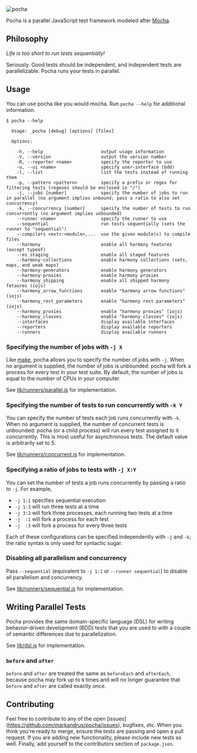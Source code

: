 ![pocha](https://rawgit.com/markandrus/pocha/master/img/logo.svg)

Pocha is a parallel JavaScript test framework modeled after
[Mocha](https://mochajs.org).

Philosophy
----------

_Life is too short to run tests sequentially!_

Seriously. Good tests should be independent, and independent tests are
parallelizable. Pocha runs your tests in parallel.

Usage
-----

You can use pocha like you would mocha. Run `pocha --help` for additional
information.

```
$ pocha --help

  Usage: _pocha [debug] [options] [files]

  Options:

    -h, --help                      output usage information
    -V, --version                   output the version number
    -R, --reporter <name>           specify the reporter to use
    -u, --ui <name>                 specify user-interface (bdd)
    -l, --list                      list the tests instead of running them
    -p, --pattern <pattern>         specify a prefix or regex for filtering tests (regexes should be enclosed in "/")
    -j, --jobs [number]             specify the number of jobs to run in parallel (no argument implies unbound; pass a ratio to also set concurrency)
    -k, --concurrency [number]      specify the number of tests to run concurrently (no argument implies unbounded)
    --runner <name>                 specify the runner to use
    --sequential                    run tests sequentially (sets the runner to "sequential")
    --compilers <ext>:<module>,...  use the given module(s) to compile files
    --harmony                       enable all harmony features (except typeof)
    --es_staging                    enable all staged features
    --harmony-collections           enable harmony collections (sets, maps, and weak maps)
    --harmony-generators            enable harmony generators
    --harmony-proxies               enable harmony proxies
    --harmony_shipping              enable all shipped harmony fetaures (iojs)
    --harmony_arrow_functions       enable "harmony arrow functions" (iojs)
    --harmony_rest_parameters       enable "harmony rest parameters" (iojs)
    --harmony_proxies               enable "harmony proxies" (iojs)
    --harmony_classes               enable "harmony classes" (iojs)
    --interfaces                    display available interfaces
    --reporters                     display available reporters
    --runners                       display available runners

```

### Specifying the number of jobs with `-j X`

Like [make](https://www.gnu.org/software/make/manual/html_node/Parallel.html),
pocha allows you to specify the number of jobs with `-j`. When no
argument is supplied, the number of jobs is unbounded: pocha will fork a
process for every test in your test suite. By default, the number of jobs is
equal to the number of CPUs in your computer.

See [lib/runners/parallel.js](lib/runners/parallel.js) for implementation.

### Specifying the number of tests to run concurrently with `-k Y`

You can specify the number of tests each job runs concurrently with `-k`. When
no argument is supplied, the number of concurrent tests is unbounded: pocha
(or a child process) will run every test assigned to it concurrently. This
is most useful for asynchronous tests. The default value is arbitrarily set to
5.

See [lib/runners/concurrent.js](lib/runners/concurrent.js) for implementation.

### Specifying a ratio of jobs to tests with `-j X:Y`

You can set the number of tests a job runs concurrently by passing a ratio to
`-j`. For example,

- `-j 1:1` specifies sequential execution
- `-j 1:3` will run three tests at a time
- `-j 3:2` will fork three processes, each running two tests at a time
- `-j  :1` will fork a process for each test
- `-j  :3` will fork a process for every three tests

Each of these configurations can be specified independently with `-j` and `-k`;
the ratio syntax is only used for syntactic sugar.

### Disabling all parallelism and concurrency

Pass `--sequential` (equivalent to `-j 1:1` or `--runner sequential`) to disable
all parallelism and concurrency.

See [lib/runners/sequential.js](lib/runners/sequential.js) for implementation.

Writing Parallel Tests
----------------------

Pocha provides the same domain-specific language (DSL) for writing
behavior-driven development (BDD) tests that you are used to with a couple of
semantic differences due to parallelization.

See [lib/dsl.js](lib/dsl.js) for implementation.

### `before` and `after`

`before` and `after` are treated the same as `beforeEach` and `afterEach`,
because pocha may fork up to `N` times and will no longer guarantee that
`before` and `after` are called exactly _once_.

Contributing
------------

Feel free to contribute to any of the open [issues]
(https://github.com/markandrus/pocha/issues), bugfixes, etc. When you
think you're ready to merge, ensure the tests are passing and open a pull
request. If you are adding new functionality, please include new tests as well.
Finally, add yourself to the contributors section of `package.json`.
